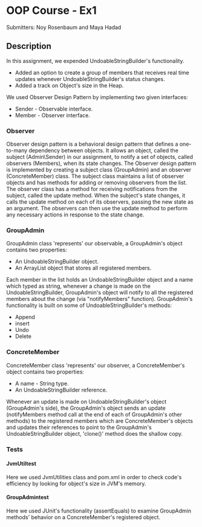 # OOP Course - Ex1

Submitters: Noy Rosenbaum and Maya Hadad


## Description

In this assignment, we expended UndoableStringBuilder's functionality.
* Added an option to create a group of members that receives real time updates whenever UndoableStringBuilder's status changes.
* Added a track on Object's size in the Heap.

We used Observer Design Pattern by implementing two given interfaces:
* Sender - Observable interface.
* Member - Observer interface.

### Observer

Observer design pattern is a behavioral design pattern that defines a one-to-many dependency between objects. 
It allows an object, called the subject (Admin\Sender) in our assignment, to notify a set of objects, called observers (Members), when its state changes.
The Observer design pattern is implemented by creating a subject class (GroupAdmin) and an observer (ConcreteMember) class. 
The subject class maintains a list of observer objects and has methods for adding or removing observers from the list. 
The observer class has a method for receiving notifications from the subject, called the update method.
When the subject's state changes, it calls the update method on each of its observers, passing the new state as an argument. 
The observers can then use the update method to perform any necessary actions in response to the state change.
 
### GroupAdmin

GroupAdmin class 'represents' our observable, a GroupAdmin's object contains two properties:
* An UndoableStringBuilder object.
* An ArrayList object that stores all registered members.

Each member in the list holds an UndoableStringBuilder object and a name which typed as string, whenever a change is made on
the UndoableStringBuilder, GroupAdmin's object will notify to all the registered members about the change (via "notifyMembers" function).
GroupAdmin's functionality is built on some of UndoableStringBuilder's methods:
* Append
* insert
* Undo
* Delete

### ConcreteMember

ConcreteMember class 'represents' our observer, a ConcreteMember's object contains two properties:
* A name - String type.
* An UndoableStringBuilder reference.

Whenever an update is made on UndoableStringBuilder's object (GroupAdmin's side), the GroupAdmin's object sends an update
(notifyMembers method call at the end of each of GroupAdmin's other methods) to the registered members which are ConcreteMember's
objects and updates their references to point to the GroupAdmin's UndoableStringBuilder object, 'clone()' method does the shallow copy.

### Tests

#### JvmUtiltest

Here we used JvmUtilities class and pom.xml in order to check code's efficiency by looking for object's size in JVM's memory.

#### GroupAdmintest

Here we used JUnit's functionality (assertEquals) to examine GroupAdmin methods' behavior on a ConcreteMember's registered object.